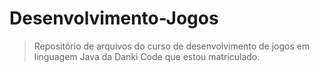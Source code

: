 # Desenvolvimento-Jogos

> Repositório de arquivos do curso de desenvolvimento de jogos em linguagem Java
> da Danki Code que estou matriculado.
